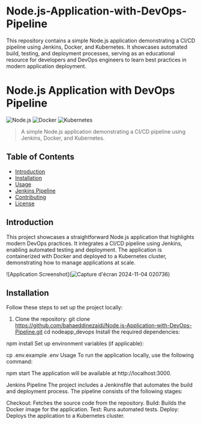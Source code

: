 
# Node.js-Application-with-DevOps-Pipeline
This repository contains a simple Node.js application demonstrating a CI/CD pipeline using Jenkins, Docker, and Kubernetes. It showcases automated build, testing, and deployment processes, serving as an educational resource for developers and DevOps engineers to learn best practices in modern application deployment.
# Node.js Application with DevOps Pipeline

![Node.js](https://img.shields.io/badge/Node.js-v16.0.0-brightgreen)
![Docker](https://img.shields.io/badge/Docker-v20.10.0-blue)
![Kubernetes](https://img.shields.io/badge/Kubernetes-v1.20.0-orange)

> A simple Node.js application demonstrating a CI/CD pipeline using Jenkins, Docker, and Kubernetes.

## Table of Contents

- [Introduction](#introduction)
- [Installation](#installation)
- [Usage](#usage)
- [Jenkins Pipeline](#jenkins-pipeline)
- [Contributing](#contributing)
- [License](#license)

## Introduction

This project showcases a straightforward Node.js application that highlights modern DevOps practices. It integrates a CI/CD pipeline using Jenkins, enabling automated testing and deployment. The application is containerized with Docker and deployed to a Kubernetes cluster, demonstrating how to manage applications at scale.

![Application Screenshot](![Capture d'écran 2024-11-04 020736](https://github.com/user-attachments/assets/8a6b4ff6-ee68-43eb-936e-821bf606bb81))

## Installation

Follow these steps to set up the project locally:

1. Clone the repository:
   git clone https://github.com/bahaeddinezaidi/Node.js-Application-with-DevOps-Pipeline.git
   cd nodeapp_devops
   Install the required dependencies:



npm install
Set up environment variables (if applicable):

cp .env.example .env
Usage
To run the application locally, use the following command:

npm start
The application will be available at http://localhost:3000.

Jenkins Pipeline
The project includes a Jenkinsfile that automates the build and deployment process. The pipeline consists of the following stages:

Checkout: Fetches the source code from the repository.
Build: Builds the Docker image for the application.
Test: Runs automated tests.
Deploy: Deploys the application to a Kubernetes cluster.


